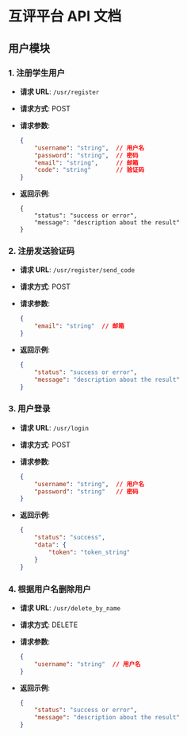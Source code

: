# 互评平台 API 文档

## 用户模块

### 1. 注册学生用户

- **请求 URL**: `/usr/register`

- **请求方式**: POST

- **请求参数**:

  ```json
  {
      "username": "string",  // 用户名
      "password": "string",  // 密码
      "email": "string",     // 邮箱
      "code": "string"       // 验证码
  }
  ```

- **返回示例**:

  ```
  {
      "status": "success or error",
      "message": "description about the result"
  }
  ```

### 2. 注册发送验证码

- **请求 URL**: `/usr/register/send_code`

- **请求方式**: POST

- **请求参数**:

  ```json
  {
      "email": "string"  // 邮箱
  }
  ```

- **返回示例**:

  ```json
  {
      "status": "success or error",
      "message": "description about the result"
  }
  ```

### 3. 用户登录

- **请求 URL**: `/usr/login`

- **请求方式**: POST

- **请求参数**:

  ```json
  {
      "username": "string",  // 用户名
      "password": "string"   // 密码
  }
  ```

- **返回示例**:

  ```json
  {
      "status": "success",
      "data": {
          "token": "token_string"
      }
  }
  ```

### 4. 根据用户名删除用户

- **请求 URL**: `/usr/delete_by_name`

- **请求方式**: DELETE

- **请求参数**:

  ```json
  {
      "username": "string"  // 用户名
  }
  ```

- **返回示例**:

  ```json
  {
      "status": "success or error",
      "message": "description about the result"
  }
  ```